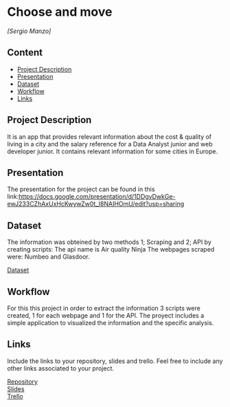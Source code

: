 

# Choose and move
*[Sergio Manzo]*



## Content
- [Project Description](#project-description)
- [Presentation](#Presentations)
- [Dataset](#dataset)
- [Workflow](#workflow)
- [Links](#links)

<a name="project-description"></a>

## Project Description
It is an app that provides relevant information about the cost & quality of living in a city and the salary reference for a Data Analyst junior and web developer junior. It contains relevant information for some cities in Europe.

<a name="hypotheses-/-questions"></a>

## Presentation
The presentation for the project can be found in this link:https://docs.google.com/presentation/d/1DDgvDwkGe-ewJ233CZhAxUxHcKwywZw0t_I8NAIHOmU/edit?usp=sharing

<a name="dataset"></a>

## Dataset
The information was obteined by two methods 1; Scraping and 2; API by creating scripts:
The api name is Air quality Ninja
The webpages scraped were: Numbeo and Glasdoor.

[Dataset]() 

<a name="workflow"></a>

## Workflow
For this this project in order to extract the information 3 scripts were created, 1 for each webpage and 1 for the API.
The proyect includes a simple application to visualized the information and the specific analysis.

<a name="organization"></a>


<a name="links"></a>

## Links
Include the links to your repository, slides and trello. Feel free to include any other links associated to your project. 

[Repository](https://github.com/)  
[Slides](https://slides.com/)  
[Trello](https://trello.com/en)  